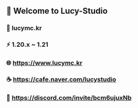 ## 👋 Welcome to Lucy-Studio

### 🌱 lucymc.kr
### ⚡ 1.20.x ~ 1.21

### 🌐 https://www.lucymc.kr
### ☕ https://cafe.naver.com/lucystudio
### 🌠 https://discord.com/invite/bcm6ujuxNb

